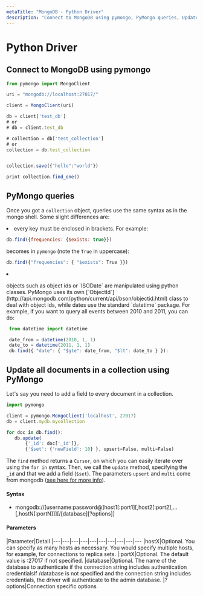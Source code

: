 ```yaml
---
metaTitle: "MongoDB - Python Driver"
description: "Connect to MongoDB using pymongo, PyMongo queries, Update all documents in a collection using PyMongo"
---
```


# Python Driver



## Connect to MongoDB using pymongo


```js
from pymongo import MongoClient

uri = "mongodb://localhost:27017/"

client = MongoClient(uri)

db = client['test_db']
# or
# db = client.test_db

# collection = db['test_collection']
# or
collection = db.test_collection


collection.save({"hello":"world"})

print collection.find_one()

```



## PyMongo queries


Once you got a `collection` object, queries use the same syntax as in the mongo shell. Some slight differences are:

<li>
every key must be enclosed in brackets. For example:

```js
db.find({frequencies: {$exists: true}})

```


becomes in `pymongo` (note the `True` in uppercase):

```js
db.find({"frequencies": { "$exists": True }})

```


</li>
<li>
<p>objects such as object ids or `ISODate` are manipulated using python classes. PyMongo uses its own
[`ObjectId`](http://api.mongodb.com/python/current/api/bson/objectid.html) class to deal with object ids, while dates use the standard `datetime` package. For example,
if you want to query all events between 2010 and 2011, you can do:</p>

```js
 from datetime import datetime

 date_from = datetime(2010, 1, 1)
 date_to = datetime(2011, 1, 1)
 db.find({ "date": { "$gte": date_from, "$lt": date_to } }):

```


</li>



## Update all documents in a collection using PyMongo


Let's say you need to add a field to every document in a collection.

```js
import pymongo

client = pymongo.MongoClient('localhost', 27017)
db = client.mydb.mycollection

for doc in db.find():
   db.update(
       {'_id': doc['_id']}, 
       {'$set': {'newField': 10} }, upsert=False, multi=False)

```

The `find` method returns a `Cursor`, on which you can easily iterate over using the `for in` syntax.
Then, we call the `update` method, specifying the `_id` and that we add a field (`$set`). The parameters
`upsert` and `multi` come from mongodb ([see here for more info](https://docs.mongodb.com/manual/reference/method/db.collection.update/)).



#### Syntax


- mongodb://[username:password@]host1[:port1][,host2[:port2],...[,hostN[:portN]]][/[database][?options]]



#### Parameters


|Parameter|Detail
|---|---|---|---|---|---|---|---|---|---
|hostX|Optional. You can specify as many hosts as necessary. You would specify multiple hosts, for example, for connections to replica sets.
|:portX|Optional. The default value is :27017 if not specified.
|database|Optional. The name of the database to authenticate if the connection string includes authentication credentialsIf /database is not specified and the connection string includes credentials, the driver will authenticate to the admin database.
|?options|Connection specific options

